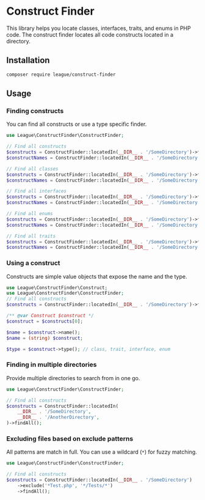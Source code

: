 # Construct Finder

This library helps you locate classes, interfaces, traits, and enums in PHP code. The construct
finder locates all code constructs located in a directory.

## Installation

```bash
composer require league/construct-finder
```

## Usage

### Finding constructs

You can find all constructs or use a type specific finder.

```php
use League\ConstructFinder\ConstructFinder;

// Find all constructs
$constructs = ConstructFinder::locatedIn(__DIR__ . '/SomeDirectory')->findAll();
$constructNames = ConstructFinder::locatedIn(__DIR__ . '/SomeDirectory')->findAllNames();

// Find all classes
$constructs = ConstructFinder::locatedIn(__DIR__ . '/SomeDirectory')->findClasses();
$constructNames = ConstructFinder::locatedIn(__DIR__ . '/SomeDirectory')->findClassNames()

// Find all interfaces
$constructs = ConstructFinder::locatedIn(__DIR__ . '/SomeDirectory')->findInterfaces();
$constructNames = ConstructFinder::locatedIn(__DIR__ . '/SomeDirectory')->findInterfaceNames();

// Find all enums
$constructs = ConstructFinder::locatedIn(__DIR__ . '/SomeDirectory')->findEnums();
$constructNames = ConstructFinder::locatedIn(__DIR__ . '/SomeDirectory')->findEnumNames();

// Find all traits
$constructs = ConstructFinder::locatedIn(__DIR__ . '/SomeDirectory')->findTraits();
$constructNames = ConstructFinder::locatedIn(__DIR__ . '/SomeDirectory')->findTraitNames();
```

### Using a construct

Constructs are simple value objects that expose the name and the type.

```php
use League\ConstructFinder\Construct;
use League\ConstructFinder\ConstructFinder;
// Find all constructs
$constructs = ConstructFinder::locatedIn(__DIR__ . '/SomeDirectory')->findAll();

/** @var Construct $construct */
$construct = $constructs[0];

$name = $construct->name();
$name = (string) $construct;

$type = $construct->type(); // class, trait, interface, enum
```

### Finding in multiple directories

Provide multiple directories to search from in one go.

```php
use League\ConstructFinder\ConstructFinder;

// Find all constructs
$constructs = ConstructFinder::locatedIn(
    __DIR__ . '/SomeDirectory',
    __DIR__ . '/AnotherDirectory',
)->findAll();
```

### Excluding files based on exclude patterns

All patterns are match in full. You can use a wildcard (`*`) for fuzzy matching.

```php
use League\ConstructFinder\ConstructFinder;

// Find all constructs
$constructs = ConstructFinder::locatedIn(__DIR__ . '/SomeDirectory')
    ->exclude('*Test.php', '*/Tests/*')
    ->findAll();
```
